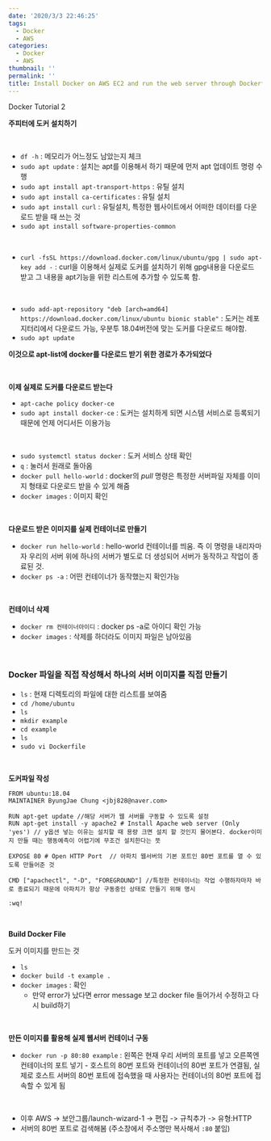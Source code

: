 ```yaml
---
date: '2020/3/3 22:46:25'
tags:
  - Docker
  - AWS
categories:
  - Docker
  - AWS
thumbnail: ''
permalink: ''
title: Install Docker on AWS EC2 and run the web server through Dockerfile
---
```


Docker Tutorial 2

<!-- more -->

__주피터에 도커 설치하기__

<br>

* `df -h`  : 메모리가 어느정도 남았는지 체크
* `sudo apt update` : 설치는 apt를 이용해서 하기 때문에 먼저 apt 업데이트 명령 수행
* `sudo apt install apt-transport-https`  : 유틸 설치
* `sudo apt install ca-certificates`  : 유틸 설치
* `sudo apt install curl` : 유틸설치, 특정한 웹사이트에서 어떠한 데이터를 다운로드 받을 때 쓰는 것
* `sudo apt install software-properties-common`

<br>

* `curl -fsSL https://download.docker.com/linux/ubuntu/gpg | sudo apt-key add -`  : curl을 이용해서 실제로 도커를 설치하기 위해 gpg내용을 다운로드 받고 그 내용을 apt기능을 위한 리스트에 추가할 수 있도록 함.

<br>
  
* `sudo add-apt-repository "deb [arch=amd64] https://download.docker.com/linux/ubuntu bionic stable"`  : 도커는 레포지터리에서 다운로드 가능, 우분투 18.04버전에 맞는 도커를 다운로드 해야함.
* `sudo apt update`

__이것으로 apt-list에 docker를 다운로드 받기 위한 경로가 추가되었다__

<br>

__이제 실제로 도커를 다운로드 받는다__

* `apt-cache policy docker-ce`
* `sudo apt install docker-ce`  : 도커는 설치하게 되면 시스템 서비스로 등록되기 때문에 언제 어디서든 이용가능

<br>

* `sudo systemctl status docker`  : 도커 서비스 상태 확인
* `q` : 눌러서 원래로 돌아옴
* `docker pull hello-world`  : docker의 *pull* 명령은 특정한 서버파일 자체를 이미지 형태로 다운로드 받을 수 있게 해줌
* `docker images` : 이미지 확인

<br>

__다운로드 받은 이미지를 실제 컨테이너로 만들기__

* `docker run hello-world`  : hello-world 컨테이너를 띄움. 즉 이 명령을 내리자마자 우리의 서버 위에 하나의 서버가 별도로 더 생성되어 서버가 동작하고 작업이 종료된 것.
* `docker ps -a` : 어떤 컨테이너가 동작했는지 확인가능

<br>

__컨테이너 삭제__

* `docker rm 컨테이너아이디`  : docker ps -a로 아이디 확인 가능
* `docker images` : 삭제를 하더라도 이미지 파일은 남아있음


<br>

### Docker 파일을 직접 작성해서 하나의 서버 이미지를 직접 만들기

* `ls`  : 현재 디렉토리의 파일에 대한 리스트를 보여줌
* `cd /home/ubuntu`
* `ls`
* `mkdir example`
* `cd example`
* `ls`
* `sudo vi Dockerfile`

<br>

__도커파일 작성__
```
FROM ubuntu:18.04
MAINTAINER ByungJae Chung <jbj828@naver.com>

RUN apt-get update //해당 서버가 웹 서버를 구동할 수 있도록 설정
RUN apt-get install -y apache2 # Install Apache web server (Only 'yes') // y옵션 넣는 이유는 설치할 때 용량 크면 설치 할 것인지 물어본다. docker이미지 만들 때는 행동예측이 어렵기에 무조건 설치한다는 뜻

EXPOSE 80 # Open HTTP Port  // 아파치 웹서버의 기본 포트인 80번 포트를 열 수 있도록 만들어준 것

CMD ["apachectl", "-D", "FOREGROUND"] //특정한 컨테이너는 작업 수행하자마자 바로 종료되기 때문에 아파치가 항상 구동중인 상태로 만들기 위해 명시
```
`:wq!`

<br>

__Build Docker File__

도커 이미지를 만드는 것
* `ls`
* `docker build -t example .`
* `docker images` : 확인
    * 만약 error가 났다면 error message 보고 docker file 들어가서 수정하고 다시 build하기

<br>

__만든 이미지를 활용해 실제 웹서버 컨테이너 구동__

* `docker run -p 80:80 example` : 왼쪽은 현재 우리 서버의 포트를 넣고 오른쪽엔 컨테이너의 포트 넣기 - 호스트의 80번 포트와 컨테이너의 80번 포트가 연결됨, 실제로 호스트 서버의 80번 포트에 접속했을 때 사용자는 컨테이너의 80번 포트에 접속할 수 있게 됨

<Br>

* 이후 AWS -> 보안그룹/launch-wizard-1 -> 편집 ->
  규칙추가 -> 유형:HTTP
* 서버의 80번 포트로 검색해봄 (주소창에서 주소명만 복사해서 `:80` 붙임) 